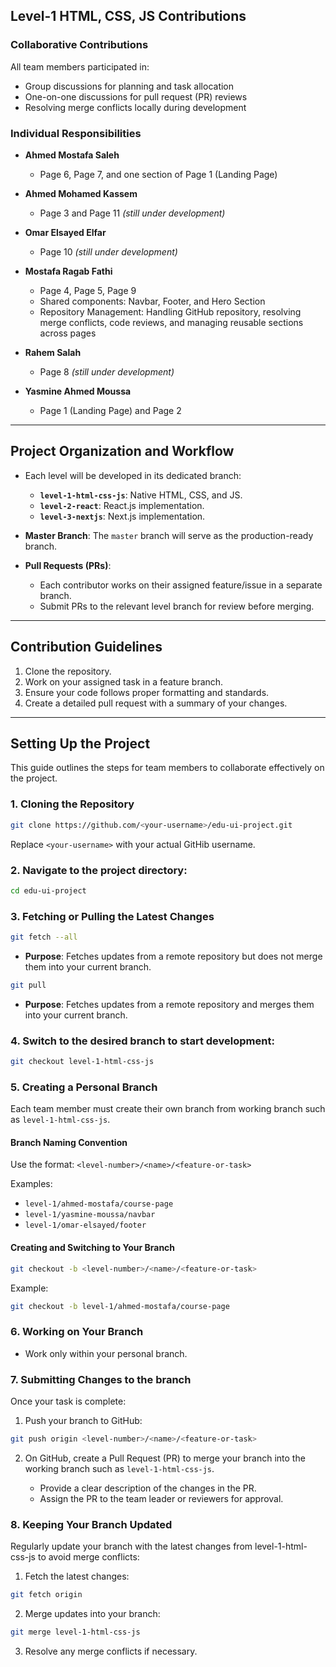 ## Level-1 HTML, CSS, JS Contributions

### Collaborative Contributions

All team members participated in:

- Group discussions for planning and task allocation
- One-on-one discussions for pull request (PR) reviews
- Resolving merge conflicts locally during development

### Individual Responsibilities

- **Ahmed Mostafa Saleh**

  - Page 6, Page 7, and one section of Page 1 (Landing Page)

- **Ahmed Mohamed Kassem**

  - Page 3 and Page 11 _(still under development)_

- **Omar Elsayed Elfar**

  - Page 10 _(still under development)_

- **Mostafa Ragab Fathi**

  - Page 4, Page 5, Page 9
  - Shared components: Navbar, Footer, and Hero Section
  - Repository Management: Handling GitHub repository, resolving merge conflicts, code reviews, and managing reusable sections across pages

- **Rahem Salah**

  - Page 8 _(still under development)_

- **Yasmine Ahmed Moussa**
  - Page 1 (Landing Page) and Page 2

---

## Project Organization and Workflow

- Each level will be developed in its dedicated branch:

  - **`level-1-html-css-js`**: Native HTML, CSS, and JS.
  - **`level-2-react`**: React.js implementation.
  - **`level-3-nextjs`**: Next.js implementation.

- **Master Branch**: The `master` branch will serve as the production-ready branch.
- **Pull Requests (PRs)**:
  - Each contributor works on their assigned feature/issue in a separate branch.
  - Submit PRs to the relevant level branch for review before merging.

---

## Contribution Guidelines

1. Clone the repository.
2. Work on your assigned task in a feature branch.
3. Ensure your code follows proper formatting and standards.
4. Create a detailed pull request with a summary of your changes.

---

## Setting Up the Project

This guide outlines the steps for team members to collaborate effectively on the project.

### **1. Cloning the Repository**

```bash
git clone https://github.com/<your-username>/edu-ui-project.git
```

Replace `<your-username>` with your actual GitHib username.

### **2. Navigate to the project directory:**

```bash
cd edu-ui-project
```

### **3. Fetching or Pulling the Latest Changes**

```bash
git fetch --all
```

- **Purpose**: Fetches updates from a remote repository but does not merge them into your current branch.

```bash
git pull
```

- **Purpose**: Fetches updates from a remote repository and merges them into your current branch.

### **4. Switch to the desired branch to start development:**

```bash
git checkout level-1-html-css-js
```

### **5. Creating a Personal Branch**

Each team member must create their own branch from working branch such as `level-1-html-css-js`.

#### Branch Naming Convention

Use the format:
`<level-number>/<name>/<feature-or-task>`

Examples:

- `level-1/ahmed-mostafa/course-page`
- `level-1/yasmine-moussa/navbar`
- `level-1/omar-elsayed/footer`

#### Creating and Switching to Your Branch

```bash
git checkout -b <level-number>/<name>/<feature-or-task>
```

Example:

```bash
git checkout -b level-1/ahmed-mostafa/course-page
```

### **6. Working on Your Branch**

- Work only within your personal branch.

### **7. Submitting Changes to the branch**

Once your task is complete:

1. Push your branch to GitHub:

```bash
git push origin <level-number>/<name>/<feature-or-task>
```

2. On GitHub, create a Pull Request (PR) to merge your branch into the working branch such as `level-1-html-css-js`.

   - Provide a clear description of the changes in the PR.
   - Assign the PR to the team leader or reviewers for approval.

### **8. Keeping Your Branch Updated**

Regularly update your branch with the latest changes from level-1-html-css-js to avoid merge conflicts:

1. Fetch the latest changes:

```bash
git fetch origin
```

2. Merge updates into your branch:

```bash
git merge level-1-html-css-js
```

3. Resolve any merge conflicts if necessary.
